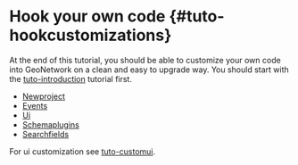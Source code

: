 # Hook your own code {#tuto-hookcustomizations}

At the end of this tutorial, you should be able to customize your own code into GeoNetwork on a clean and easy to upgrade way. You should start with the [tuto-introduction](tuto-introduction.md) tutorial first.

-   [Newproject](newproject/index.md)
-   [Events](events/index.md)
-   [Ui](ui/index.md)
-   [Schemaplugins](schemaplugins/index.md)
-   [Searchfields](searchfields/index.md)

For ui customization see [tuto-customui](tuto-customui.md).
